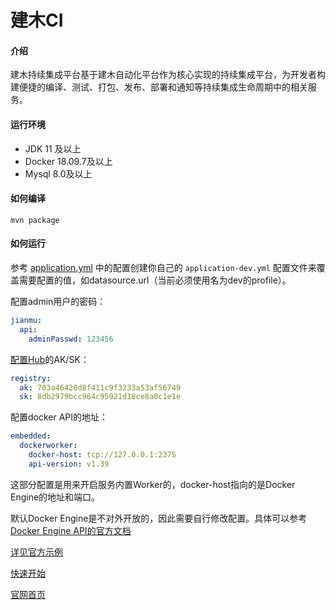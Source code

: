 # 建木CI

#### 介绍

建木持续集成平台基于建木自动化平台作为核心实现的持续集成平台，为开发者构建便捷的编译、测试、打包、发布、部署和通知等持续集成生命周期中的相关服务。

#### 运行环境

* JDK 11 及以上
* Docker 18.09.7及以上
* Mysql 8.0及以上

#### 如何编译

`mvn package`

#### 如何运行

参考 [application.yml](https://gitee.com/jianmu-dev/jianmu-ci-server/blob/master/api/src/main/resources/application.yml) 中的配置创建你自己的 `application-dev.yml` 配置文件来覆盖需要配置的值，如datasource.url（当前必须使用名为dev的profile）。

配置admin用户的密码：

```yaml
jianmu:
  api:
    adminPasswd: 123456
```

[配置Hub](https://hub.jianmu.run/user-center/api-key)的AK/SK：

```yaml
registry:
  ak: 703a46428d8f411c9f3233a53af56749
  sk: 8db2979bcc964c95921d18ce8a0c1e1e
```

配置docker API的地址：

```yaml
embedded:
  dockerworker:
    docker-host: tcp://127.0.0.1:2375
    api-version: v1.39
```

这部分配置是用来开启服务内置Worker的，docker-host指向的是Docker Engine的地址和端口。

默认Docker Engine是不对外开放的，因此需要自行修改配置。具体可以参考 [Docker Engine API的官方文档](https://docs.docker.com/engine/api/)

[详见官方示例](https://ci.jianmu.dev)

[快速开始](https://docs.jianmu.dev/guide/quick-start.html)

[官网首页](https://jianmu.dev)